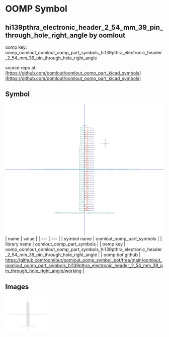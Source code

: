 # OOMP Symbol  
## hi139pthra_electronic_header_2_54_mm_39_pin_through_hole_right_angle  by oomlout  
  
oomp key: oomp_oomlout_oomlout_oomp_part_symbols_hi139pthra_electronic_header_2_54_mm_39_pin_through_hole_right_angle  
  
source repo at: [https://github.com/oomlout/oomlout_oomp_part_kicad_symbols](https://github.com/oomlout/oomlout_oomp_part_kicad_symbols)  
## Symbol  
  
[![working.png](working_600.png)](working.png)  
| name | value | 
| --- | --- | 
| symbol name | oomlout_oomp_part_symbols | 
| library name | oomlout_oomp_part_symbols | 
| oomp key | oomp_oomlout_oomlout_oomp_part_symbols_hi139pthra_electronic_header_2_54_mm_39_pin_through_hole_right_angle | 
| oomp bot github | https://github.com/oomlout/oomlout_oomp_symbol_bot/tree/main/oomlout_oomlout_oomp_part_symbols_hi139pthra_electronic_header_2_54_mm_39_pin_through_hole_right_angle/working | 
## Images  
  
[![working.png](working_140.png)](working.png)  

